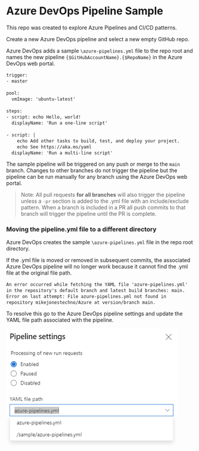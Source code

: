 # Azure DevOps Pipeline Sample 

This repo was created to explore Azure Pipelines and CI/CD patterns.
 
Create a new Azure DevOps pipeline and select a new empty GitHub repo. 

Azure DevOps adds a sample `\azure-pipelines.yml` file to the repo root and names the new pipeline `{$GitHubAccountName}.{$RepoName}` in the Azure DevOps web portal.

```
trigger:
- master

pool:
  vmImage: 'ubuntu-latest'

steps:
- script: echo Hello, world!
  displayName: 'Run a one-line script'

- script: |
    echo Add other tasks to build, test, and deploy your project.
    echo See https://aka.ms/yaml
  displayName: 'Run a multi-line script'
  ```

The sample pipeline will be triggered on any push or merge to the `main` branch. Changes to other branches do not trigger the pipeline but the pipeline can be run manually for any branch using the Azure DevOps web portal.

> Note: All pull requests **for all branches** will also trigger the pipeline unless a `-pr` section is added to the .yml file with an include/exclude pattern. When a branch is included in a PR all push commits to that branch will trigger the pipeline until the PR is complete.

### Moving the pipeline.yml file to a different directory

Azure DevOps creates the sample `\azure-pipelines.yml` file in the repo root directory. 

 If the .yml file is moved or removed in subsequent commits, the associated Azure DevOps pipeline will no longer work because it cannot find the .yml file at the original file path.

```
An error occurred while fetching the YAML file 'azure-pipelines.yml' in the repository's default branch and latest build branches: main. Error on last attempt: File azure-pipelines.yml not found in repository mikejonestechno/Azure at version/branch main.
```

To resolve this go to the Azure DevOps pipeline settings and update the YAML file path associated with the pipeline.

![yml pipeline settting](yml-pipeline-setting.png)
